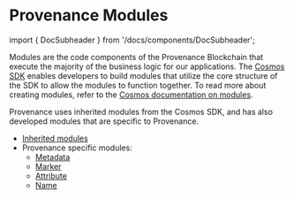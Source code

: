 # Provenance Modules

import { DocSubheader } from '/docs/components/DocSubheader';

<DocSubheader text="Powering the logic of applications."/>

Modules are the code components of the Provenance Blockchain that execute the majority of the business logic for our applications. The [Cosmos SDK](https://docs.cosmos.network/main) enables developers to build modules that utilize the core structure of the SDK to allow the modules to function together. To read more about creating modules, refer to the [Cosmos documentation on modules](https://docs.cosmos.network/main/building-modules/intro).

Provenance uses inherited modules from the Cosmos SDK, and has also developed modules that are specific to Provenance.

- [Inherited modules](/docs/pb/modules/inherited-modules)
- Provenance specific modules:
  - [Metadata](/docs/pb/modules/metadata-module)
  - [Marker](/docs/pb/modules/marker-module)
  - [Attribute](/docs/pb/modules/account)
  - [Name](/docs/pb/modules/name-module)
